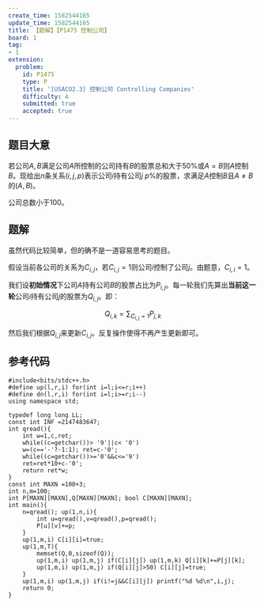 ```yaml
---
create_time: 1582544165
update_time: 1582544165
title: 【题解】【P1475 控制公司】
board: 1
tag:
- 1
extension:
  problem:
    id: P1475
    type: P
    title: '[USACO2.3] 控制公司 Controlling Companies'
    difficulty: 4
    submitted: true
    accepted: true
---
```


## 题目大意

若公司$A,B$满足公司$A$所控制的公司持有$B$的股票总和大于$50\%$或$A=B$则$A$控制$B$。现给出$n$条关系$(i,j,p)$表示公司$i$持有公司$j\ p\%$的股票，求满足$A$控制$B$且$A\not=B$的$(A,B)$。

公司总数小于$100$。

## 题解

虽然代码比较简单，但的确不是一道容易思考的题目。

假设当前各公司的关系为$C_{i,j}$，若$C_{i,j}=1$则公司$i$控制了公司$j$。由题意，$C_{i,i}=1$。

我们设**初始情况**下公司$A$持有公司$B$的股票占比为$P_{i,j}$。每一轮我们先算出**当前这一轮**公司$i$持有公司$j$的股票为$Q_{i,j}$。即：

$$
Q_{i,k}=\sum_{C_{i,j}=1}P_{j,k}
$$

然后我们根据$Q_{i,j}$来更新$C_{i,j}$。反复操作使得不再产生更新即可。


## 参考代码

```
#include<bits/stdc++.h>
#define up(l,r,i) for(int i=l;i<=r;i++)
#define dn(l,r,i) for(int i=l;i>=r;i--)
using namespace std;

typedef long long LL;
const int INF =2147483647;
int qread(){
    int w=1,c,ret;
    while((c=getchar())> '9'||c< '0')
    w=(c=='-'?-1:1); ret=c-'0';
    while((c=getchar())>='0'&&c<='9')
    ret=ret*10+c-'0';
    return ret*w;
}
const int MAXN =100+3;
int n,m=100;
int P[MAXN][MAXN],Q[MAXN][MAXN]; bool C[MAXN][MAXN];
int main(){
    n=qread(); up(1,n,i){
        int u=qread(),v=qread(),p=qread();
        P[u][v]+=p;
    }
    up(1,m,i) C[i][i]=true;
    up(1,m,T){
        memset(Q,0,sizeof(Q));
        up(1,m,i) up(1,m,j) if(C[i][j]) up(1,m,k) Q[i][k]+=P[j][k];
        up(1,m,i) up(1,m,j) if(Q[i][j]>50) C[i][j]=true;
    }
    up(1,m,i) up(1,m,j) if(i!=j&&C[i][j]) printf("%d %d\n",i,j);
    return 0;
}

